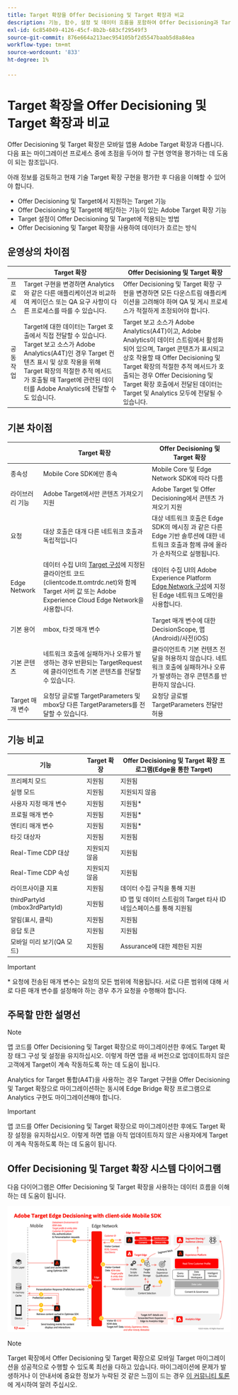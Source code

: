 ```yaml
---
title: Target 확장을 Offer Decisioning 및 Target 확장과 비교
description: 기능, 함수, 설정 및 데이터 흐름을 포함하여 Offer Decisioning과 Target 확장의 Target 확장에 대한 차이점에 대해 알아봅니다.
exl-id: 6c854049-4126-45cf-8b2b-683cf29549f3
source-git-commit: 876e664a213aec954105bf2d5547baab5d8a84ea
workflow-type: tm+mt
source-wordcount: '833'
ht-degree: 1%

---
```


# Target 확장을 Offer Decisioning 및 Target 확장과 비교

Offer Decisioning 및 Target 확장은 모바일 앱용 Adobe Target 확장과 다릅니다. 다음 표는 마이그레이션 프로세스 중에 초점을 두어야 할 구현 영역을 평가하는 데 도움이 되는 참조입니다.

아래 정보를 검토하고 현재 기술 Target 확장 구현을 평가한 후 다음을 이해할 수 있어야 합니다.

- Offer Decisioning 및 Target에서 지원하는 Target 기능
- Offer Decisioning 및 Target에 해당하는 기능이 있는 Adobe Target 확장 기능
- Target 설정이 Offer Decisioning 및 Target에 적용되는 방법
- Offer Decisioning 및 Target 확장을 사용하여 데이터가 흐르는 방식

## 운영상의 차이점

| | Target 확장 | Offer Decisioning 및 Target 확장 |
|---|---|---|
| 프로세스 | Target 구현을 변경하면 Analytics와 같은 다른 애플리케이션과 비교하여 케이던스 또는 QA 요구 사항이 다른 프로세스를 따를 수 있습니다. | Offer Decisioning 및 Target 확장 구현을 변경하면 모든 다운스트림 애플리케이션을 고려해야 하며 QA 및 게시 프로세스가 적절하게 조정되어야 합니다. |
| 공동 작업 | Target에 대한 데이터는 Target 호출에서 직접 전달할 수 있습니다. Target 보고 소스가 Adobe Analytics(A4T)인 경우 Target 컨텐츠 표시 및 상호 작용을 위해 Target 확장의 적절한 추적 메서드가 호출될 때 Target에 관련된 데이터를 Adobe Analytics에 전달할 수도 있습니다. | Target 보고 소스가 Adobe Analytics(A4T)이고, Adobe Analytics이 데이터 스트림에서 활성화되어 있으며, Target 콘텐츠가 표시되고 상호 작용할 때 Offer Decisioning 및 Target 확장의 적절한 추적 메서드가 호출되는 경우 Offer Decisioning 및 Target 확장 호출에서 전달된 데이터는 Target 및 Analytics 모두에 전달될 수 있습니다. |

## 기본 차이점

| | Target 확장 | Offer Decisioning 및 Target 확장 |
|---|---|---|
| 종속성 | Mobile Core SDK에만 종속 | Mobile Core 및 Edge Network SDK에 따라 다름 |
| 라이브러리 기능 | Adobe Target에서만 콘텐츠 가져오기 지원 | Adobe Target 및 Offer Decisioning에서 콘텐츠 가져오기 지원 |
| 요청 | 대상 호출은 대개 다른 네트워크 호출과 독립적입니다 | 대상 네트워크 호출은 Edge SDK의 메시징 과 같은 다른 Edge 기반 솔루션에 대한 네트워크 호출과 함께 큐에 올라가 순차적으로 실행됩니다. |
| Edge Network | 데이터 수집 UI의 [Target 구성](https://developer.adobe.com/client-sdks/solution/adobe-target/#configure-the-target-extension-in-the-data-collection-ui)에 지정된 클라이언트 코드(clientcode.tt.omtrdc.net)와 함께 Target 서버 값 또는 Adobe Experience Cloud Edge Network을 사용합니다. | 데이터 수집 UI의 Adobe Experience Platform [Edge Network 구성](https://developer.adobe.com/client-sdks/edge/edge-network/#configure-the-edge-network-extension-in-data-collection-ui)에 지정된 Edge 네트워크 도메인을 사용합니다. |
| 기본 용어 | mbox, 타겟 매개 변수 | Target 매개 변수에 대한 DecisionScope, 맵(Android)/사전(iOS) |
| 기본 콘텐츠 | 네트워크 호출에 실패하거나 오류가 발생하는 경우 반환되는 TargetRequest에 클라이언트측 기본 콘텐츠를 전달할 수 있습니다. | 클라이언트측 기본 컨텐츠 전달을 허용하지 않습니다. 네트워크 호출에 실패하거나 오류가 발생하는 경우 콘텐츠를 반환하지 않습니다. |
| Target 매개 변수 | 요청당 글로벌 TargetParameters 및 mbox당 다른 TargetParameters를 전달할 수 있습니다. | 요청당 글로벌 TargetParameters 전달만 허용 |



## 기능 비교

| 기능 | Target 확장 | Offer Decisioning 및 Target 확장 프로그램(Edge을 통한 Target) |
|---|---|---|
| 프리페치 모드 | 지원됨 | 지원됨 |
| 실행 모드 | 지원됨 | 지원되지 않음 |
| 사용자 지정 매개 변수 | 지원됨 | 지원됨* |
| 프로필 매개 변수 | 지원됨 | 지원됨* |
| 엔티티 매개 변수 | 지원됨 | 지원됨* |
| 타깃 대상자 | 지원됨 | 지원됨 |
| Real-Time CDP 대상 | 지원되지 않음 | 지원됨 |
| Real-Time CDP 속성 | 지원되지 않음 | 지원됨 |
| 라이프사이클 지표 | 지원됨 | 데이터 수집 규칙을 통해 지원 |
| thirdPartyId (mbox3rdPartyId) | 지원됨 | ID 맵 및 데이터 스트림의 Target 타사 ID 네임스페이스를 통해 지원됨 |
| 알림(표시, 클릭) | 지원됨 | 지원됨 |
| 응답 토큰 | 지원됨 | 지원됨 |
| 모바일 미리 보기(QA 모드) | 지원됨 | Assurance에 대한 제한된 지원 |

>[!IMPORTANT]
>
> \* 요청에 전송된 매개 변수는 요청의 모든 범위에 적용됩니다. 서로 다른 범위에 대해 서로 다른 매개 변수를 설정해야 하는 경우 추가 요청을 수행해야 합니다.



## 주목할 만한 설명선

>[!NOTE]
>
>앱 코드를 Offer Decisioning 및 Target 확장으로 마이그레이션한 후에도 Target 확장 태그 구성 및 설정을 유지하십시오. 이렇게 하면 앱을 새 버전으로 업데이트하지 않은 고객에게 Target이 계속 작동하도록 하는 데 도움이 됩니다.
>
>Analytics for Target 통합(A4T)을 사용하는 경우 Target 구현을 Offer Decisioning 및 Target 확장으로 마이그레이션하는 동시에 Edge Bridge 확장 프로그램으로 Analytics 구현도 마이그레이션해야 합니다.





>[!IMPORTANT]
>
> 앱 코드를 Offer Decisioning 및 Target 확장으로 마이그레이션한 후에도 Target 확장 설정을 유지하십시오. 이렇게 하면 앱을 아직 업데이트하지 않은 사용자에게 Target이 계속 작동하도록 하는 데 도움이 됩니다.

## Offer Decisioning 및 Target 확장 시스템 다이어그램

다음 다이어그램은 Offer Decisioning 및 Target 확장을 사용하는 데이터 흐름을 이해하는 데 도움이 됩니다.

![클라이언트측 모바일 SDK을 통한 Adobe Target Edge Decisioning](assets/diagram.png)


>[!NOTE]
>
>Target 확장에서 Offer Decisioning 및 Target 확장으로 모바일 Target 마이그레이션을 성공적으로 수행할 수 있도록 최선을 다하고 있습니다. 마이그레이션에 문제가 발생하거나 이 안내서에 중요한 정보가 누락된 것 같은 느낌이 드는 경우 [이 커뮤니티 토론](https://experienceleaguecommunities.adobe.com/t5/adobe-experience-platform-data/tutorial-discussion-migrate-adobe-target-to-mobile-sdk-on-edge/m-p/747484?profile.language=ko#M625)에 게시하여 알려 주십시오.
